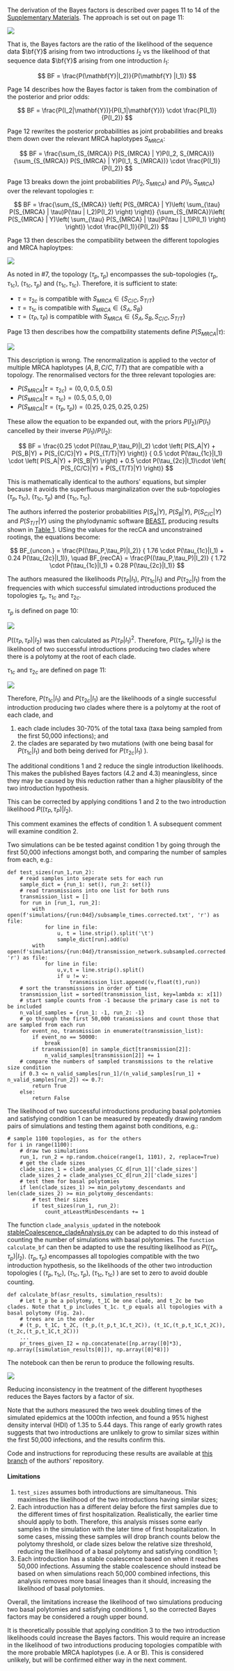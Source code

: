 The derivation of the Bayes factors is described over pages 11 to 14 of the [Supplementary Materials](https://www.science.org/doi/suppl/10.1126/science.abp8337/suppl_file/science.abp8337_sm.v2.pdf). The approach is set out on page 11:

![](approach.png)

That is, the Bayes factors are the ratio of the likelihood of the sequence data $\bf{Y}$ arising from two introductions $I_2$ vs the likelihood of that sequence data $\bf{Y}$ arising from one introduction $I_1$:   

$$
BF = \frac{P(\mathbf{Y}|I_2)}{P(\mathbf{Y} |I_1)}
$$

Page 14 describes how the Bayes factor is taken from the combination of the posterior and prior odds:

$$
BF = \frac{P(I_2|\mathbf{Y})}{P(I_1|\mathbf{Y})} \cdot \frac{P(I_1)}{P(I_2)}
$$

Page 12 rewrites the posterior probabilities as joint probabilities and breaks them down over the relevant MRCA haplotypes $S_{MRCA}$:

$$
BF = \frac{\sum_{S_{MRCA}} P(S_{MRCA} | Y)P(I_2, S_{MRCA})}{\sum_{S_{MRCA}} P(S_{MRCA} | Y)P(I_1, S_{MRCA})} \cdot \frac{P(I_1)}{P(I_2)}
$$

Page 13 breaks down the joint probabilities $P(I_2, S_{MRCA})$ and $P(I_1, S_{MRCA})$ over the relevant topologies $\tau$:

$$
BF = \frac{\sum_{S_{MRCA}} \left( P(S_{MRCA} | Y)\left( \sum_{\tau} P(S_{MRCA} | \tau)P(\tau | I_2)P(I_2) \right) \right)}
{\sum_{S_{MRCA}}\left(  P(S_{MRCA} | Y)\left( \sum_{\tau} P(S_{MRCA} | \tau)P(\tau | I_1)P(I_1) \right) \right)} 
\cdot \frac{P(I_1)}{P(I_2)}
$$

Page 13 then describes the compatibility between the different topologies and MRCA haploytpes:

![](compatibility.png)

As noted in #7, the topology $(\tau_p, \tau_p)$ encompasses the sub-topologies $(\tau_p, \tau_{1c})$, $(\tau_{1c}, \tau_p)$ and $(\tau_{1c}, \tau_{1c})$. Therefore, it is sufficient to state:
- $\tau = \tau_{2c}$ is compatible with $S_{MRCA} \in \{S_{C/C}, S_{T/T}\}$
- $\tau = \tau_{1c}$ is compatible with $S_{MRCA} \in \{S_{A}, S_{B}\}$
- $\tau = (\tau_{P}, \tau_{P})$ is compatible with $S_{MRCA} \in \{S_{A}, S_{B}, S_{C/C}, S_{T/T}\}$

Page 13 then describes how the compatbility statements define $P(S_{MRCA}|\tau)$:

![](renorm.png)

This description is wrong. The renormalization is applied to the vector of multiple MRCA haplotypes $(A, B, C/C, T/T)$ that are compatible with a topology. The renormalised vectors for the three relevant topologies are:
- $P(S_{MRCA}|\tau = \tau_{2c}) = (0, 0, 0.5, 0.5)$
- $P(S_{MRCA}|\tau = \tau_{1c}) = (0.5, 0.5, 0, 0)$
- $P(S_{MRCA}|\tau = (\tau_p,\tau_p)) = (0.25, 0.25, 0.25, 0.25)$

These allow the equation to be expanded out, with the priors $P(I_2)/P(I_1)$ cancelled by their inverse $P(I_1)/P(I_2)$:

$$
BF = 
\frac{0.25 \cdot P((\tau_P,\tau_P)|I_2) \cdot \left( P(S_A|Y) + P(S_B|Y) + P(S_{C/C}|Y) + P(S_{T/T}|Y) \right)} 
{ 0.5 \cdot P(\tau_{1c}|I_1) \cdot \left( P(S_A|Y) + P(S_B|Y) \right) + 0.5 \cdot P(\tau_{2c}|I_1)\cdot \left( P(S_{C/C}|Y) + P(S_{T/T}|Y) \right)}
$$

This is mathematically identical to the authors' equations, but simpler because it avoids the superfluous marginalization over the sub-topologies $(\tau_p, \tau_{1c})$, $(\tau_{1c}, \tau_p)$ and $(\tau_{1c}, \tau_{1c})$.

The authors inferred the posterior probabilities $P(S_A|Y)$, $P(S_B|Y)$, $P(S_{C/C}|Y)$ and $P(S_{T/T}|Y)$ using the phylodynamic software [BEAST](https://beast.community/), producing results shown in [Table 1](https://www.science.org/doi/10.1126/science.abp8337#T1). USing the values for the recCA and unconstrained rootings, the equations become:

$$
BF_{uncon.} = \frac{P((\tau_P,\tau_P)|I_2)} 
{ 1.76 \cdot P(\tau_{1c}|I_1) + 0.24 P(\tau_{2c}|I_1)},
\quad
BF_{recCA} = \frac{P((\tau_P,\tau_P)|I_2)} 
{ 1.72 \cdot P(\tau_{1c}|I_1) + 0.28 P(\tau_{2c}|I_1)}
$$

The authors measured the likelihoods $P(\tau_P|I_1)$, $P(\tau_{1c}|I_1)$ and $P(\tau_{2c}|I_1)$ from the frequencies with which successful simulated introductions produced the topologies $\tau_p$, $\tau_{1c}$ and $\tau_{2c}$. 

 $\tau_p$ is defined on page 10:

![](tau_p.png)

$P((\tau_P,\tau_P)|I_2)$ was then calculated as $P(\tau_P|I_1)^2$. Therefore, $P((\tau_p, \tau_p)|I_2)$ is the likelihood of two successful introductions producing two clades where there is a polytomy at the root of each clade.

$\tau_{1c}$ and  $\tau_{2c}$ are defined on page 11:

![](tau_12c.png)

Therefore, $P(\tau_{1c}|I_1)$ and $P(\tau_{2c}|I_1)$ are the likelihoods of a single successful introduction producing two clades where there is a polytomy at the root of each clade, and
1. each clade includes 30-70% of the total taxa (taxa being sampled from the first 50,000 infections); and
2. the clades are separated by two mutations (with one being basal for $P(\tau_{1c}|I_1)$ and both being derived for $P(\tau_{2c}|I_1)$ ).

The additional conditions 1 and 2 reduce the single introduction likelihoods. This makes the published Bayes factors (4.2 and 4.3) meaningless, since they may be caused by this reduction rather than a higher plausiblity of the two introduction hypothesis.

This can be corrected by applying conditions 1 and 2 to the two introduction likelihood $P((\tau_P,\tau_P)|I_2)$.

This comment examines the effects of condition 1. A subsequent comment will examine condition 2.

Two simulations can be be tested against condition 1 by going through the first 50,000 infections amongst both, and comparing the number of samples from each, e.g.:
```
def test_sizes(run_1,run_2):
    # read samples into seperate sets for each run
    sample_dict = {run_1: set(), run_2: set()}
    # read transmissions into one list for both runs
    transmission_list = []
    for run in [run_1, run_2]:
        with open(f'simulations/{run:04d}/subsample_times.corrected.txt', 'r') as file:
            for line in file:
                u, t = line.strip().split('\t')
                sample_dict[run].add(u)
        with open(f'simulations/{run:04d}/transmission_network.subsampled.corrected.txt', 'r') as file:
            for line in file:
                u,v,t = line.strip().split()
                if u != v:
                    transmission_list.append((v,float(t),run))
    # sort the transmissions in order of time
    transmission_list = sorted(transmission_list, key=lambda x: x[1])
    # start sample counts from -1 because the primary case is not to be included 
    n_valid_samples = {run_1: -1, run_2: -1}
    # go through the first 50,000 transmissions and count those that are sampled from each run
    for event_no, transmission in enumerate(transmission_list):
        if event_no == 50000:
            break
        if transmission[0] in sample_dict[transmission[2]]:
            n_valid_samples[transmission[2]] += 1
    # compare the numbers of sampled transmissions to the relative size condition 
    if 0.3 <= n_valid_samples[run_1]/(n_valid_samples[run_1] + n_valid_samples[run_2]) <= 0.7:
        return True
    else:
        return False
```

The likelihood of two successful introductions producing basal polytomies and satisfying condition 1 can be measured by repeatedly drawing random pairs of simulations and testing them against both conditions, e.g.:
```
# sample 1100 topologies, as for the others
for i in range(1100):
    # draw two simulations
    run_1, run_2 = np.random.choice(range(1, 1101), 2, replace=True)
    # get the clade sizes
    clade_sizes_1 = clade_analyses_CC_d[run_1]['clade_sizes'] 
    clade_sizes_2 = clade_analyses_CC_d[run_2]['clade_sizes']
    # test them for basal polytomies
    if len(clade_sizes_1) >= min_polytomy_descendants and len(clade_sizes_2) >= min_polytomy_descendants: 
        # test their sizes
        if test_sizes(run_1, run_2):
            count_atLeastMinDescendants += 1
```

The function `clade_analysis_updated` in the notebook [stableCoalescence_cladeAnalysis.py](https://github.com/nizzaneela/multi-introduction/blob/corrected/FAVITES-COVID-Lite/scripts/stableCoalescence_cladeAnalysis.py) can be adapted to do this instead of counting the number of simulations with basal polytomies. The `function calculate_bf` can then be adapted to use the resulting likelihood as $P((\tau_p,\tau_p)|I_2)$. $(\tau_p,\tau_p)$ encompasses all topologies compatible with the two introduction hypothesis, so the likelihoods of the other two introduction topologies ( $(\tau_p,\tau_{1c})$, $(\tau_{1c},\tau_p)$, $(\tau_{1c},\tau_{1c})$ ) are set to zero to avoid double counting.
```
def calculate_bf(asr_results, simulation_results):
    # Let t_p be a polytomy, t_1C be one clade, and t_2c be two clades. Note that t_p includes t_1c. t_p equals all topologies with a basal polytomy (Fig. 2a). 
    # trees are in the order
    # (t_p, t_1C, t_2C, (t_p,(t_p,t_1C,t_2C)), (t_1C,(t_p,t_1C,t_2C)), (t_2c,(t_p,t_1C,t_2C)))
    ...
    pr_trees_given_I2 = np.concatenate([np.array([0]*3), np.array([simulation_results[0]]), np.array([0]*8)])
```

The notebook can then be rerun to produce the following results.

![](results2.png)

Reducing inconsistency in the treatment of the different hyoptheses reduces the Bayes factors by a factor of six.

Note that the authors measured the two week doubling times of the simulated epidemics at the 1000th infection, and found a 95% highest density interval (HDI) of 1.35 to 5.44 days. This range of early growth rates suggests that two introductions are unlikely to grow to similar sizes within the first 50,000 infections, and the results confirm this.

Code and instructions for reproducing these results are available at [this branch](https://github.com/nizzaneela/multi-introduction/tree/corrected_with_relative_size_condition) of the authors' repository.

#### Limitations
1. `test_sizes` assumes both introductions are simultaneous. This maximises the likelihood of the two introductions having similar sizes;
2. Each introduction has a different delay before the first samples due to the different times of first hospitalization. Realistically, the earlier time should apply to both. Therefore, this analysis misses some early samples in the simulation with the later time of first hospitalization. In some cases, missing these samples will drop branch counts below the polytomy threshold, or clade sizes below the relative size threshold, reducing the likelihood of a basal polytomy and satisfying condition 1;
3. Each introduction has a stable coalescence based on when it reaches 50,000 infections. Assuming the stable coalescence should instead be based on when simulations reach 50,000 combined infections, this analysis removes more basal lineages than it should, increasing the likelihood of basal polytomies.

Overall, the limitations increase the likelihood of two simulations producing two basal polytomies and satisfying conditions 1, so the corrected Bayes factors may be considered a rough upper bound.

It is theoretically possible that applying condition 3 to the two introduction likelihoods could increase the Bayes factors. This would require an increase in the likelihood of two introductions producing topologies compatible with the more probable MRCA haplotypes (i.e. A or B). This is considered unlikely, but will be confirmed either way in the next comment.
